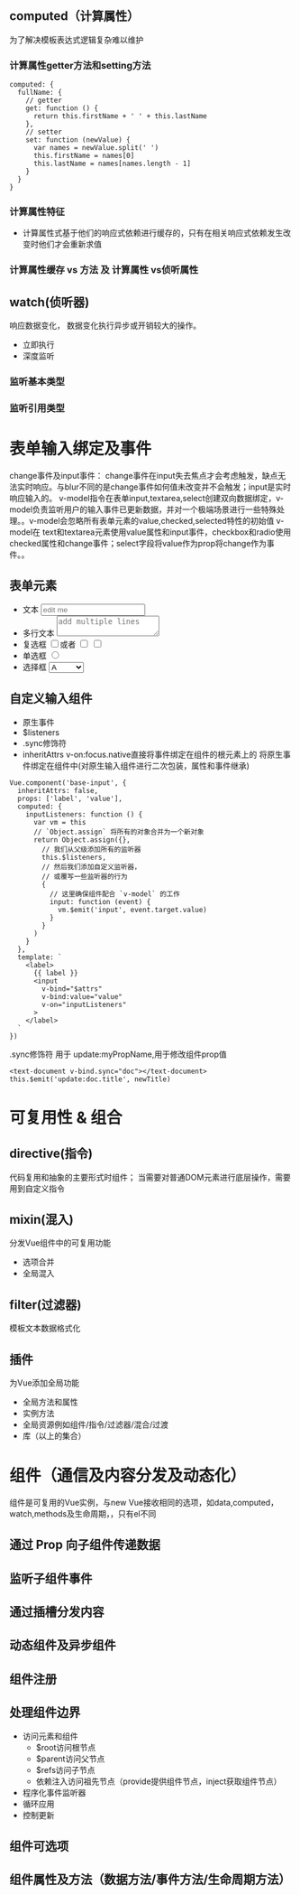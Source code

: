 ## computed（计算属性）
为了解决模板表达式逻辑复杂难以维护
### 计算属性getter方法和setting方法
```
computed: {
  fullName: {
    // getter
    get: function () {
      return this.firstName + ' ' + this.lastName
    },
    // setter
    set: function (newValue) {
      var names = newValue.split(' ')
      this.firstName = names[0]
      this.lastName = names[names.length - 1]
    }
  }
}
```

### 计算属性特征
- 计算属性式基于他们的响应式依赖进行缓存的，只有在相关响应式依赖发生改变时他们才会重新求值


### 计算属性缓存 vs 方法 及 计算属性 vs侦听属性

## watch(侦听器)
响应数据变化， 数据变化执行异步或开销较大的操作。
- 立即执行
- 深度监听

### 监听基本类型

### 监听引用类型


# 表单输入绑定及事件
change事件及input事件： change事件在input失去焦点才会考虑触发，缺点无法实时响应。与blur不同的是change事件如何值未改变并不会触发；input是实时响应输入的。
v-model指令在表单input,textarea,select创建双向数据绑定，v-model负责监听用户的输入事件已更新数据，并对一个极端场景进行一些特殊处理。。v-model会忽略所有表单元素的value,checked,selected特性的初始值
v-model在 text和textarea元素使用value属性和input事件，checkbox和radio使用checked属性和change事件；select字段将value作为prop将change作为事件。。
## 表单元素
- 文本
  <input v-model="message" placeholder="edit me">
- 多行文本
  <textarea v-model="message" placeholder="add multiple lines"></textarea> 
- 复选框
  <input type="checkbox" id="checkbox" v-model="checked">或者
  <input type="checkbox" id="jack" value="Jack" v-model="checkedNames">
  <input type="checkbox" id="john" value="John" v-model="checkedNames">
- 单选框
   <input type="radio" id="one" value="One" v-model="picked">
- 选择框
  <select v-model="selected">
    <option disabled value="">请选择</option>
    <option>A</option>
    <option>B</option>
    <option>C</option>
  </select>
## 自定义输入组件
- 原生事件
- $listeners
- .sync修饰符
- inheritAttrs
v-on:focus.native直接将事件绑定在组件的根元素上的
将原生事件绑定在组件中(对原生输入组件进行二次包装，属性和事件继承)
```
Vue.component('base-input', {
  inheritAttrs: false,
  props: ['label', 'value'],
  computed: {
    inputListeners: function () {
      var vm = this
      // `Object.assign` 将所有的对象合并为一个新对象
      return Object.assign({},
        // 我们从父级添加所有的监听器
        this.$listeners,
        // 然后我们添加自定义监听器，
        // 或覆写一些监听器的行为
        {
          // 这里确保组件配合 `v-model` 的工作
          input: function (event) {
            vm.$emit('input', event.target.value)
          }
        }
      )
    }
  },
  template: `
    <label>
      {{ label }}
      <input
        v-bind="$attrs"
        v-bind:value="value"
        v-on="inputListeners"
      >
    </label>
  `
})
```
.sync修饰符 用于 update:myPropName,用于修改组件prop值
```
<text-document v-bind.sync="doc"></text-document>
this.$emit('update:doc.title', newTitle)
```
# 可复用性 & 组合
## directive(指令)
代码复用和抽象的主要形式时组件； 当需要对普通DOM元素进行底层操作，需要用到自定义指令
## mixin(混入)
分发Vue组件中的可复用功能
- 选项合并
- 全局混入

## filter(过滤器)
模板文本数据格式化

## 插件
为Vue添加全局功能
- 全局方法和属性
- 实例方法
- 全局资源例如组件/指令/过滤器/混合/过渡
- 库（以上的集合）

# 组件（通信及内容分发及动态化）
组件是可复用的Vue实例，与new Vue接收相同的选项，如data,computed，watch,methods及生命周期，，只有el不同

## 通过 Prop 向子组件传递数据
## 监听子组件事件
## 通过插槽分发内容
## 动态组件及异步组件
## 组件注册
## 处理组件边界
- 访问元素和组件
  - $root访问根节点
  - $parent访问父节点
  - $refs访问子节点
  - 依赖注入访问祖先节点（provide提供组件节点，inject获取组件节点）
- 程序化事件监听器
- 循环应用
- 控制更新
## 组件可选项
## 组件属性及方法（数据方法/事件方法/生命周期方法）